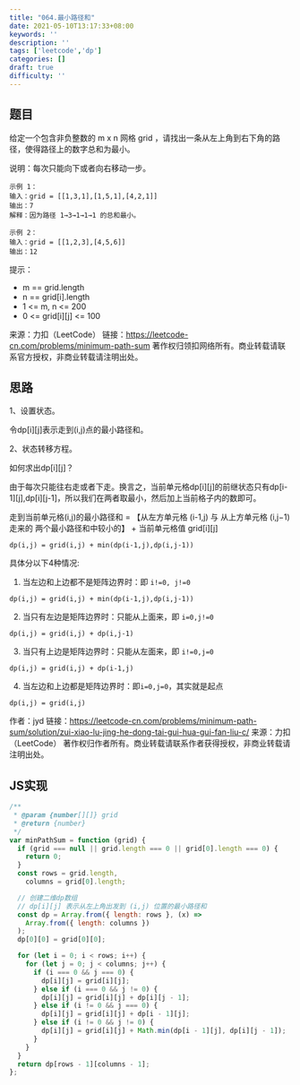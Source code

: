 ```yaml
---
title: "064.最小路径和"
date: 2021-05-10T13:17:33+08:00
keywords: ''
description: ''
tags: ['leetcode','dp']
categories: []
draft: true
difficulty: ''
---
```


## 题目

给定一个包含非负整数的 m x n 网格 grid ，请找出一条从左上角到右下角的路径，使得路径上的数字总和为最小。

说明：每次只能向下或者向右移动一步。

```
示例 1：
输入：grid = [[1,3,1],[1,5,1],[4,2,1]]
输出：7
解释：因为路径 1→3→1→1→1 的总和最小。

示例 2：
输入：grid = [[1,2,3],[4,5,6]]
输出：12
```

提示：

- m == grid.length
- n == grid[i].length
- 1 <= m, n <= 200
- 0 <= grid[i][j] <= 100

来源：力扣（LeetCode）
链接：https://leetcode-cn.com/problems/minimum-path-sum
著作权归领扣网络所有。商业转载请联系官方授权，非商业转载请注明出处。

## 思路 

1、设置状态。

令dp[i][j]表示走到(i,j)点的最小路径和。

2、状态转移方程。

如何求出dp[i][j]？

由于每次只能往右走或者下走。换言之，当前单元格dp[i][j]的前继状态只有dp[i-1][j],dp[i][j-1]，所以我们在两者取最小，然后加上当前格子内的数即可。

走到当前单元格(i,j)的最小路径和 = 【从左方单元格 (i-1,j) 与 从上方单元格 (i,j−1) 走来的 两个最小路径和中较小的】 + 当前单元格值 grid[i][j] 

```
dp(i,j) = grid(i,j) + min(dp(i-1,j),dp(i,j-1))
```

具体分以下4种情况:

1. 当左边和上边都不是矩阵边界时：即 ```i!=0, j!=0 ```
```
dp(i,j) = grid(i,j) + min(dp(i-1,j),dp(i,j-1))
```
 
2. 当只有左边是矩阵边界时：只能从上面来，即 ```i=0,j!=0```
```
dp(i,j) = grid(i,j) + dp(i,j-1)
```
 
3. 当只有上边是矩阵边界时：只能从左面来，即 ```i!=0,j=0```
```
dp(i,j) = grid(i,j) + dp(i-1,j)
```

4. 当左边和上边都是矩阵边界时：即```i=0,j=0```，其实就是起点
```
dp(i,j) = grid(i,j)
```

作者：jyd
链接：https://leetcode-cn.com/problems/minimum-path-sum/solution/zui-xiao-lu-jing-he-dong-tai-gui-hua-gui-fan-liu-c/
来源：力扣（LeetCode）
著作权归作者所有。商业转载请联系作者获得授权，非商业转载请注明出处。

## JS实现

```javascript
/**
 * @param {number[][]} grid
 * @return {number}
 */
var minPathSum = function (grid) {
  if (grid === null || grid.length === 0 || grid[0].length === 0) {
    return 0;
  }
  const rows = grid.length,
    columns = grid[0].length;

  // 创建二维dp数组
  // dp[i][j] 表示从左上角出发到 (i,j) 位置的最小路径和
  const dp = Array.from({ length: rows }, (x) =>
    Array.from({ length: columns })
  );
  dp[0][0] = grid[0][0];

  for (let i = 0; i < rows; i++) {
    for (let j = 0; j < columns; j++) {
      if (i === 0 && j === 0) {
        dp[i][j] = grid[i][j];
      } else if (i === 0 && j != 0) {
        dp[i][j] = grid[i][j] + dp[i][j - 1];
      } else if (i != 0 && j === 0) {
        dp[i][j] = grid[i][j] + dp[i - 1][j];
      } else if (i != 0 && j != 0) {
        dp[i][j] = grid[i][j] + Math.min(dp[i - 1][j], dp[i][j - 1]);
      }
    }
  }
  return dp[rows - 1][columns - 1];
};
```
